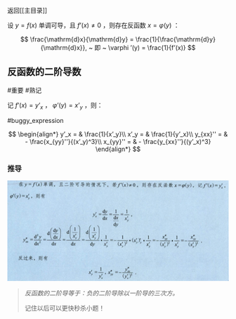 返回[[主目录]]

设 $y=f(x)$ 单调可导，且 $f’(x)\ne 0$ ，则存在反函数 $x=\varphi(y)$ ：

$$
\frac{\mathrm{d}x}{\mathrm{d}y} = \frac{1}{\frac{\mathrm{d}y}{\mathrm{d}x}}, ~ 即 ~ \varphi ’(y) = \frac{1}{f’(x)}
$$

## 反函数的二阶导数
#重要  #熟记 

记 $f’(x) = y’_x$ ， $\varphi ’(y) = x’_y$ ，则：

#buggy_expression 

$$
\begin{align*}
 y’_x = & \frac{1}{x’_y}\\
 x’_y = & \frac{1}{y’_x}\\
 y_{xx}'' = & - \frac{x_{yy}''}{(x’_y)^3}\\
 x_{yy}'' = & - \frac{y_{xx}''}{(y’_x)^3}
\end{align*}
$$ 

### 推导

![erjie](/assets/fan2jie.jpg)

> *反函数的二阶导等于：负的二阶导除以一阶导的三次方。*
> 
> 记住以后可以更快秒杀小题！